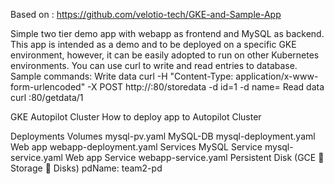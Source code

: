 Based on : https://github.com/velotio-tech/GKE-and-Sample-App

Simple two tier demo app with webapp as frontend and MySQL as backend.
This app is intended as a demo and to be deployed on a specific GKE environment, however, it can be easily adopted to run on other Kubernetes environments.
You can use curl to write and read entries to database.
Sample commands:
Write data
curl -H "Content-Type: application/x-www-form-urlencoded" -X POST http://<ext-ip-addr>:80/storedata -d id=<int>1 -d name=<string>
Read data
curl <ext-ip-addr>:80/getdata/1


GKE Autopilot Cluster
How to deploy app to Autopilot Cluster
 
Deployments
    Volumes
        mysql-pv.yaml
    MySQL-DB
        mysql-deployment.yaml
    Web app
        webapp-deployment.yaml
Services
    MySQL Service
        mysql-service.yaml
    Web app Service
        webapp-service.yaml
Persistent Disk (GCE  Storage  Disks)
    pdName: team2-pd
